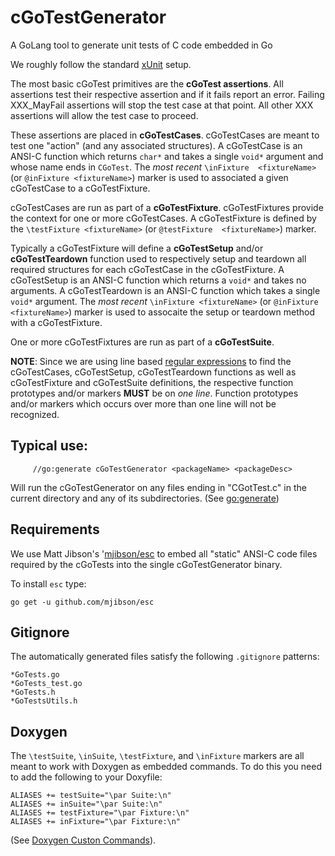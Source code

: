 # cGoTestGenerator

 A GoLang tool to generate unit tests of C code embedded in Go 
 
We roughly follow the standard 
[xUnit](https://en.wikipedia.org/wiki/XUnit) setup. 

The most basic cGoTest primitives are the **cGoTest assertions**. All 
assertions test their respective assertion and if it fails report an 
error. Failing XXX_MayFail assertions will stop the test case at that 
point. All other XXX assertions will allow the test case to proceed. 

These assertions are placed in **cGoTestCases**. cGoTestCases are meant to 
test one "action" (and any associated structures). A cGoTestCase is an 
ANSI-C function which returns `char*` and takes a single `void*` argument 
and whose name ends in `CGoTest`. The *most recent* `\inFixture 
<fixtureName>` (or `@inFixture <fixtureName>`) marker is used to 
associated a given cGoTestCase to a cGoTestFixture. 

cGoTestCases are run as part of a **cGoTestFixture**. cGoTestFixtures 
provide the context for one or more cGoTestCases. A cGoTestFixture is 
defined by the `\testFixture <fixtureName>` (or `@testFixture 
<fixtureName>`) marker. 

Typically a cGoTestFixture will define a **cGoTestSetup** and/or 
**cGoTestTeardown** function used to respectively setup and teardown all 
required structures for each cGoTestCase in the cGoTestFixture. A 
cGoTestSetup is an ANSI-C function which returns a `void*` and takes no 
arguments. A cGoTestTeardown is an ANSI-C function which takes a single 
`void*` argument. The *most recent* `\inFixture <fixtureName>` (or 
`@inFixture <fixtureName>`) marker is used to assocaite the setup or 
teardown method with a cGoTestFixture. 

One or more cGoTestFixtures are run as part of a **cGoTestSuite**.

**NOTE**: Since we are using line based [regular 
expressions](https://golang.org/pkg/regexp/) to find the cGoTestCases, 
cGoTestSetup, cGoTestTeardown functions as well as cGoTestFixture and 
cGoTestSuite definitions, the respective function prototypes and/or 
markers **MUST** be on *one* *line*. Function prototypes and/or markers 
which occurs over more than one line will not be recognized. 

## Typical use:
 
```
     //go:generate cGoTestGenerator <packageName> <packageDesc>
 ```
 
Will run the cGoTestGenerator on any files ending in "CGotTest.c" in the 
current directory and any of its subdirectories. (See 
[go:generate](https://blog.golang.org/generate)) 

## Requirements

We use Matt Jibson's '[mjibson/esc](https://github.com/mjibson/esc) to 
embed all "static" ANSI-C code files required by the cGoTests into the 
single cGoTestGenerator binary.

To install `esc` type:

```
go get -u github.com/mjibson/esc
```

## Gitignore

The automatically generated files satisfy the following `.gitignore` 
patterns:

```
*GoTests.go
*GoTests_test.go
*GoTests.h
*GoTestsUtils.h
```

## Doxygen

The `\testSuite`, `\inSuite`, `\testFixture`, and `\inFixture` markers are 
all meant to work with Doxygen as embedded commands. To do this you need to 
add the following to your Doxyfile:

```
ALIASES += testSuite="\par Suite:\n"
ALIASES += inSuite="\par Suite:\n"
ALIASES += testFixture="\par Fixture:\n"
ALIASES += inFixture="\par Fixture:\n"
```

(See [Doxygen Custon 
Commands](http://www.doxygen.nl/manual/custcmd.html)). 

